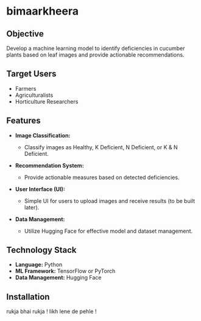 # bimaarkheera

## Objective
Develop a machine learning model to identify deficiencies in cucumber plants based on leaf images and provide actionable recommendations.

## Target Users
- Farmers
- Agriculturalists
- Horticulture Researchers

## Features
- **Image Classification:** 
  - Classify images as Healthy, K Deficient, N Deficient, or K & N Deficient.
  
- **Recommendation System:** 
  - Provide actionable measures based on detected deficiencies.
  
- **User Interface (UI):** 
  - Simple UI for users to upload images and receive results (to be built later).
  
- **Data Management:** 
  - Utilize Hugging Face for effective model and dataset management.

## Technology Stack
- **Language:** Python
- **ML Framework:** TensorFlow or PyTorch
- **Data Management:** Hugging Face

## Installation
rukja bhai rukja ! likh lene de pehle !

